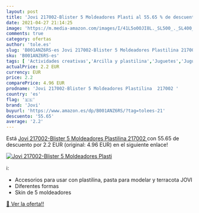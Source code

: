 ```yaml
---
layout: post
title: 'Jovi 217002-Blister 5 Moldeadores Plasti al 55.65 % de descuento'
date: 2021-04-27 21:14:25
image: 'https://m.media-amazon.com/images/I/41L5o0OJI8L._SL500_._SL400_.jpg'
comments: true
category: ofertas
author: 'tole.es'
slug: 'B001ANZ6RS-es Jovi 217002-Blister 5 Moldeadores Plastilina 217002'
sku: 'B001ANZ6RS-es'
tags: [ 'Actividades creativas','Arcilla y plastilina','Juguetes','Juguetes y juegos','jovi','plastilina', ]
actualPrice: 2.2 EUR
currency: EUR
price: 2.2
comparePrice: 4.96 EUR
prodname: 'Jovi 217002-Blister 5 Moldeadores Plastilina  217002 '
country: 'es'
flag: '🇪🇸'
brand: 'Jovi'
buyurl: 'https://www.amazon.es/dp/B001ANZ6RS/?tag=tolees-21'
descuento: '55.65'
average: '2.2'
---
```


Está [Jovi 217002-Blister 5 Moldeadores Plastilina  217002 ](https://www.amazon.es/dp/B001ANZ6RS/?tag=tolees-21) con 55.65 de descuento por 2.2 EUR (original: 4.96 EUR) en el siguiente enlace!

[![Jovi 217002-Blister 5 Moldeadores Plasti](https://m.media-amazon.com/images/I/41L5o0OJI8L._SL500_._SL400_.jpg)](https://www.amazon.es/dp/B001ANZ6RS/?tag=tolees-21)

ℹ️:

- Accesorios para usar con plastilina, pasta para modelar y terracota JOVI
- Diferentes formas
- Skin de 5 moldeadores

[🛒 Ver la oferta!!](https://www.amazon.es/dp/B001ANZ6RS/?tag=tolees-21)
